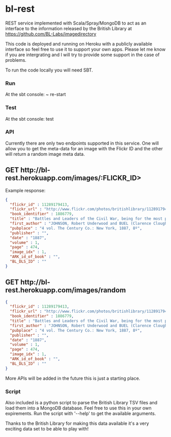 bl-rest
=======

REST service implemented with Scala/Spray/MongoDB to act as an interface to the information released by the British Library at https://github.com/BL-Labs/imagedirectory

This code is deployed and running on Heroku with a publicly available interface so feel free to use it to support your own apps.
Please let me know if you are intergrating and I will try to provide some support in the case of problems.

To run the code locally you will need SBT.

<h3>Run</h3>
At the sbt console:
~ re-start

<h3>Test</h3>
At the sbt console:
test

<h3>API</h3>

Currently there are only two endpoints supported in this service. One will allow you to get the meta-data for an image
with the Flickr ID and the other will return a random image meta data.

<h2>GET http://bl-rest.herokuapp.com/images/:FLICKR_ID></h2>

Example response:

```json
{
  "flickr_id" : 11289179413,
  "flickr_url" : "http://www.flickr.com/photos/britishlibrary/11289179413",
  "book_identifier" : 1886779,
  "title" : "Battles and Leaders of the Civil War, being for the most part contributions by Union and Confederate officers, based upon “the Century War Series.” Edited by R. U. J. and C. C. B., etc. [Illustrated.]",
  "first_author" : "JOHNSON, Robert Underwood and BUEL (Clarence Clough)",
  "pubplace" : "4 vol. The Century Co.: New York, 1887, 8º",
  "publisher" : "",
  "date" : "1887",
  "volume" : 1,
  "page" : 474,
  "image_idx" : 1,
  "ARK_id_of_book" : "",
  "BL_DLS_ID" : ""
}
```

<h2>GET http://bl-rest.herokuapp.com/images/random</h2>

```json
{
  "flickr_id" : 11289179413,
  "flickr_url" : "http://www.flickr.com/photos/britishlibrary/11289179413",
  "book_identifier" : 1886779,
  "title" : "Battles and Leaders of the Civil War, being for the most part contributions by Union and Confederate officers, based upon “the Century War Series.” Edited by R. U. J. and C. C. B., etc. [Illustrated.]",
  "first_author" : "JOHNSON, Robert Underwood and BUEL (Clarence Clough)",
  "pubplace" : "4 vol. The Century Co.: New York, 1887, 8º",
  "publisher" : "",
  "date" : "1887",
  "volume" : 1,
  "page" : 474,
  "image_idx" : 1,
  "ARK_id_of_book" : "",
  "BL_DLS_ID" : ""
}
```

More APIs will be added in the future this is just a starting place.


<h3>Script</h3>

Also included is a python script to parse the British Library TSV files and load them into a MongoDB database. Feel free to use this in your own expirements. Run the script with '--help' to get the available arguments.


Thanks to the British Library for making this data available it's a very exciting data set to be able to play with!